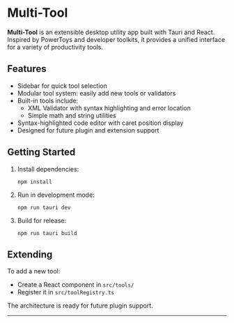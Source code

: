 # Multi-Tool

**Multi-Tool** is an extensible desktop utility app built with Tauri and React. Inspired by PowerToys and developer toolkits, it provides a unified interface for a variety of productivity tools.

## Features

- Sidebar for quick tool selection
- Modular tool system: easily add new tools or validators
- Built-in tools include:
  - XML Validator with syntax highlighting and error location
  - Simple math and string utilities
- Syntax-highlighted code editor with caret position display
- Designed for future plugin and extension support

## Getting Started

1. Install dependencies:
   ```
   npm install
   ```
2. Run in development mode:
   ```
   npm run tauri dev
   ```
3. Build for release:
   ```
   npm run tauri build
   ```

## Extending

To add a new tool:
- Create a React component in `src/tools/`
- Register it in `src/toolRegistry.ts`

The architecture is ready for future plugin support.

---
